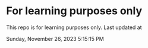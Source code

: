 # For learning purposes only
This repo is for learning purposes only.
Last updated at

Sunday, November 26, 2023 5:15:15 PM

